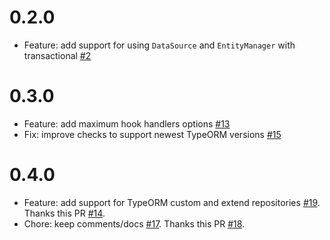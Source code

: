 # 0.2.0

- Feature: add support for using `DataSource` and `EntityManager` with transactional [#2](https://github.com/Aliheym/typeorm-transactional/issues/2)

# 0.3.0

- Feature: add maximum hook handlers options [#13](https://github.com/Aliheym/typeorm-transactional/issues/13)
- Fix: improve checks to support newest TypeORM versions [#15](https://github.com/Aliheym/typeorm-transactional/issues/9)

# 0.4.0

- Feature: add support for TypeORM custom and extend repositories [#19](https://github.com/Aliheym/typeorm-transactional/issues/19). Thanks this PR [#14](https://github.com/Aliheym/typeorm-transactional/pull/14).
- Chore: keep comments/docs [#17](https://github.com/Aliheym/typeorm-transactional/issues/17). Thanks this PR [#18](https://github.com/Aliheym/typeorm-transactional/pull/18).
